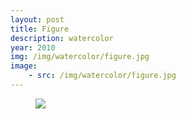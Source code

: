 ```yaml
---
layout: post
title: Figure
description: watercolor
year: 2010
img: /img/watercolor/figure.jpg
image:
    - src: /img/watercolor/figure.jpg
---
```


<figure>
  <img
    class="post-image" src="{{ page.image[0].src }}">
</figure>
